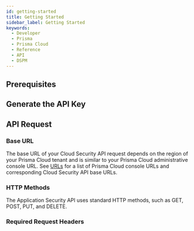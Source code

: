 ```yaml
---
id: getting-started
title: Getting Started
sidebar_label: Getting Started
keywords:
  - Developer
  - Prisma
  - Prisma Cloud
  - Reference
  - API
  - DSPM
---
```


## Prerequisites

## Generate the API Key

## API Request

### Base URL

The base URL of your Cloud Security API request depends on the region of your Prisma Cloud tenant and is similar to your Prisma Cloud administrative console URL. See [URLs](/prisma-cloud/api/cspm/api-urls) for a list of Prisma Cloud console URLs and corresponding Cloud Security API base URLs.

### HTTP Methods
The Application Security API uses standard HTTP methods, such as GET, POST, PUT, and DELETE.

### Required Request Headers